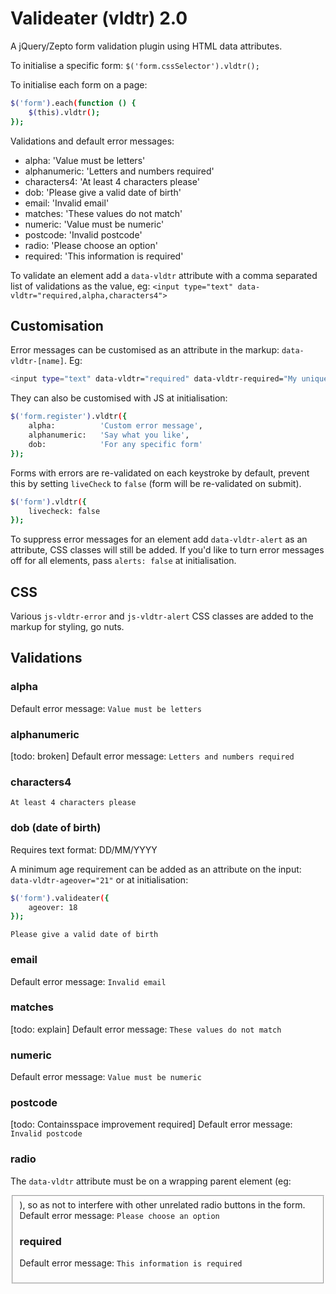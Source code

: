 # Valideater (vldtr) 2.0

A jQuery/Zepto form validation plugin using HTML data attributes.


To initialise a specific form: `$('form.cssSelector').vldtr();`

To initialise each form on a page:
```sh
$('form').each(function () {
	$(this).vldtr();
});
```

Validations and default error messages:

* alpha:		'Value must be letters'
* alphanumeric:	'Letters and numbers required'
* characters4:	'At least 4 characters please'
* dob:			'Please give a valid date of birth'
* email:		'Invalid email'
* matches:		'These values do not match'
* numeric:		'Value must be numeric'
* postcode:		'Invalid postcode'
* radio:		'Please choose an option'
* required:		'This information is required'


To validate an element add a `data-vldtr` attribute with a comma separated list of validations as the value, eg: `<input type="text" data-vldtr="required,alpha,characters4">`

Customisation
-------------

Error messages can be customised as an attribute in the markup: `data-vldtr-[name]`. Eg:
```sh
<input type="text" data-vldtr="required" data-vldtr-required="My unique error msg">
```

They can also be customised with JS at initialisation:

```sh
$('form.register').vldtr({
	alpha:			'Custom error message',
	alphanumeric:	'Say what you like',
	dob:			'For any specific form'
});
```

Forms with errors are re-validated on each keystroke by default, prevent this by setting `liveCheck` to `false` (form will be re-validated on submit).

```sh
$('form').vldtr({
	livecheck: false
});
```

To suppress error messages for an element add `data-vldtr-alert` as an attribute, CSS classes will still be added.
If you'd like to turn error messages off for all elements, pass `alerts: false` at initialisation.



CSS
---

Various `js-vldtr-error` and `js-vldtr-alert` CSS classes are added to the markup for styling, go nuts.


Validations
-----------

### alpha

Default error message: `Value must be letters`


### alphanumeric
[todo: broken]
Default error message: `Letters and numbers required`


### characters4
`At least 4 characters please`


### dob (date of birth)
Requires text format: DD/MM/YYYY

A minimum age requirement can be added as an attribute on the input: `data-vldtr-ageover="21"` or at initialisation:
```sh
$('form').valideater({
	ageover: 18
});
```
`Please give a valid date of birth`


### email
Default error message: `Invalid email`


### matches
[todo: explain]
Default error message: `These values do not match`


### numeric
Default error message: `Value must be numeric`


### postcode
[todo: Containsspace improvement required]
Default error message: `Invalid postcode`


### radio
The `data-vldtr` attribute must be on a wrapping parent element (eg: <fieldset>), so as not to interfere with other unrelated radio buttons in the form.
Default error message: `Please choose an option`


### required
Default error message: `This information is required`





